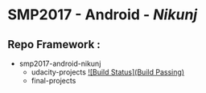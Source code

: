 # SMP2017 - Android - *Nikunj*

## Repo Framework :

* smp2017-android-nikunj
  * udacity-projects [![Build Status](Build Passing)](https://travis-ci.org/nik1010/Android_App-Samples/builds/233231664)
  * final-projects
 
    


